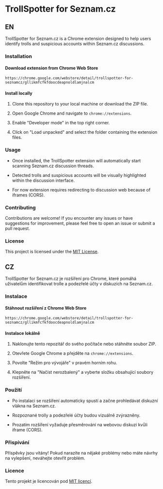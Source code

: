 # TrollSpotter for Seznam.cz


## EN

TrollSpotter for Seznam.cz is a Chrome extension designed to help users identify trolls and suspicious accounts within Seznam.cz discussions.

### Installation 

#### Download extension from Chrome Web Store
`https://chrome.google.com/webstore/detail/trollspotter-for-seznamcz/gllikmfcfkfdoocdeapnoldlamjnalcm`

#### Install locally

1. Clone this repository to your local machine or download the ZIP file.
   
2. Open Google Chrome and navigate to `chrome://extensions`.
   
3. Enable "Developer mode" in the top right corner.
   
4. Click on "Load unpacked" and select the folder containing the extension files.

### Usage

- Once installed, the TrollSpotter extension will automatically start scanning Seznam.cz discussion threads.

- Detected trolls and suspicious accounts will be visually highlighted within the discussion interface.

- For now extension requires redirecting to discussion web because of iframes (CORS).

### Contributing

Contributions are welcome! If you encounter any issues or have suggestions for improvement, please feel free to open an issue or submit a pull request.

### License

This project is licensed under the [MIT License](LICENSE).



## CZ

TrollSpotter for Seznam.cz je rozšíření pro Chrome, které pomáhá uživatelům identifikovat trolle a podezřelé účty v diskuzích na Seznam.cz.

### Instalace 

#### Stáhnout rozšíření z Chrome Web Store
`https://chrome.google.com/webstore/detail/trollspotter-for-seznamcz/gllikmfcfkfdoocdeapnoldlamjnalcm`

#### Instalace lokálně

1. Naklonujte tento repozitář do svého počítače nebo stáhněte soubor ZIP.
   
2. Otevřete Google Chrome a přejděte na `chrome://extensions`.
   
3. Povolte "Režim pro vývojáře" v pravém horním rohu.
   
4. Klepněte na "Načíst nerozbalený" a vyberte složku obsahující soubory rozšíření.

### Použití

- Po instalaci se rozšíření automaticky spustí a začne prohledávat diskuzní vlákna na Seznam.cz.

- Rozpoznané trolly a podezřelé účty budou vizuálně zvýrazněny.

- Prozatím rozšíření vyžaduje přesměrování na webovou diskuzi kvůli iframe (CORS).

### Přispívání

Příspěvky jsou vítány! Pokud narazíte na nějaké problémy nebo máte návrhy na vylepšení, neváhejte otevřít problém.

### Licence

Tento projekt je licencován pod [MIT licencí](LICENSE).
